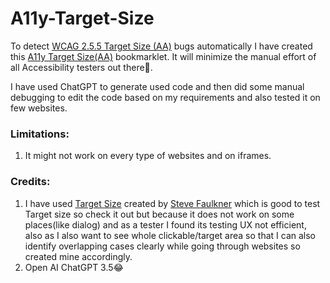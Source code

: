 # A11y-Target-Size
To detect [WCAG 2.5.5 Target Size (AA)](https://www.w3.org/WAI/WCAG22/Understanding/target-size-minimum.html) bugs automatically I have created this [A11y Target Size(AA)](https://cdpn.io/pen/debug/abXggVw?authentication_hash=DqADdepmNLGA) bookmarklet. It will minimize the manual effort of all Accessibility testers out there🙂. 

I have used ChatGPT to generate used code and then did some manual debugging to edit the code based on my requirements and also tested it on few websites.

### Limitations:
1. It might not work on every type of websites and on iframes.

### Credits:
1. I have used [Target Size](https://github.com/stevefaulkner/targetsize) created by [Steve Faulkner](https://github.com/stevefaulkner) which is good to test Target size so check it out but because it does not work on some places(like dialog) and as a tester I found its testing UX not efficient, also as I also want to see whole clickable/target area so that I can also identify overlapping cases clearly while going through websites so created mine accordingly.
2. Open AI ChatGPT 3.5😂

